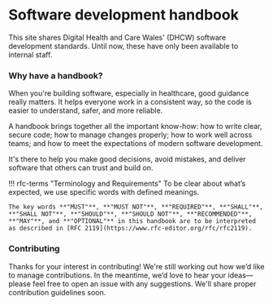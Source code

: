 # Software development handbook

This site shares Digital Health and Care Wales' (DHCW) software development standards. 
Until now, these have only been available to internal staff.

### Why have a handbook?

When you're building software, especially in healthcare, good guidance really matters. It helps everyone work in a consistent way, so the code is easier to understand, safer, and more reliable. 

A handbook brings together all the important know-how: how to write clear, secure code; how to manage changes properly; how to work well across teams; and how to meet the expectations of modern software development. 

It's there to help you make good decisions, avoid mistakes, and deliver software that others can trust and build on.

!!! rfc-terms "Terminology and Requirements"
    To be clear about what’s expected, we use specific words with defined meanings.

    The key words **"MUST"**, **"MUST NOT"**, **"REQUIRED"**, **"SHALL"**, **"SHALL NOT"**, **"SHOULD"**, **"SHOULD NOT"**, **"RECOMMENDED"**, **"MAY"**, and **"OPTIONAL"** in this handbook are to be interpreted as described in [RFC 2119](https://www.rfc-editor.org/rfc/rfc2119).


### Contributing

Thanks for your interest in contributing! We're still working out how we’d like to manage contributions. In the meantime, we’d love to hear your ideas—please feel free to open an issue with any suggestions. We'll share proper contribution guidelines soon.


